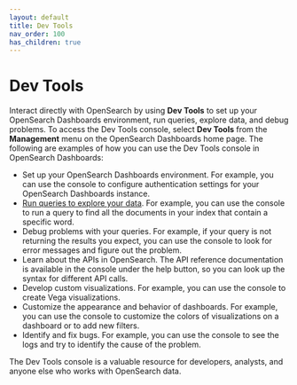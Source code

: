 ```yaml
---
layout: default
title: Dev Tools
nav_order: 100
has_children: true
---
```


# Dev Tools

Interact directly with OpenSearch by using **Dev Tools** to set up your OpenSearch Dashboards environment, run queries, explore data, and debug problems. To access the Dev Tools console, select **Dev Tools** from the **Management** menu on the OpenSearch Dashboards home page. The following are examples of how you can use the Dev Tools console in OpenSearch Dashboards: 

- Set up your OpenSearch Dashboards environment. For example, you can use the console to configure authentication settings for your OpenSearch Dashboards instance. 
- [Run queries to explore your data]({{site.url}}{{site.baseurl}}/dashboards/dev-tools/run-queries/). For example, you can use the console to run a query to find all the documents in your index that contain a specific word.
- Debug problems with your queries. For example, if your query is not returning the results you expect, you can use the console to look for error messages and figure out the problem.
- Learn about the APIs in OpenSearch. The API reference documentation is available in the console under the help button, so you can look up the syntax for different API calls.
- Develop custom visualizations. For example, you can use the console to create Vega visualizations. 
- Customize the appearance and behavior of dashboards. For example, you can use the console to customize the colors of visualizations on a dashboard or to add new filters. 
- Identify and fix bugs. For example, you can use the console to see the logs and try to identify the cause of the problem.

The Dev Tools console is a valuable resource for developers, analysts, and anyone else who works with OpenSearch data.
